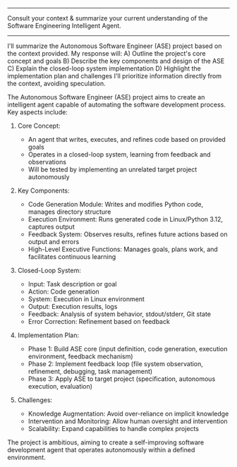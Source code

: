 <!-- LOG METADATA {"size": 2} -->

---

<!-- MSG METADATA {"publisher": "user:tty", "created": 1728257524981624388} -->

Consult your context & summarize your current understanding of the Software Engineering Intelligent Agent.

---

<!-- MSG METADATA {"publisher": "agent:llm:Anthropic:claude-3-5-sonnet-20240620", "created": 1728257538678169532} -->

<meta hidden k=strat>
I'll summarize the Autonomous Software Engineer (ASE) project based on the context provided. My response will:
A) Outline the project's core concept and goals
B) Describe the key components and design of the ASE
C) Explain the closed-loop system implementation
D) Highlight the implementation plan and challenges
I'll prioritize information directly from the context, avoiding speculation.
</meta>

The Autonomous Software Engineer (ASE) project aims to create an intelligent agent capable of automating the software development process. Key aspects include:

1. Core Concept:
   - An agent that writes, executes, and refines code based on provided goals
   - Operates in a closed-loop system, learning from feedback and observations
   - Will be tested by implementing an unrelated target project autonomously

2. Key Components:
   - Code Generation Module: Writes and modifies Python code, manages directory structure
   - Execution Environment: Runs generated code in Linux/Python 3.12, captures output
   - Feedback System: Observes results, refines future actions based on output and errors
   - High-Level Executive Functions: Manages goals, plans work, and facilitates continuous learning

3. Closed-Loop System:
   - Input: Task description or goal
   - Action: Code generation
   - System: Execution in Linux environment
   - Output: Execution results, logs
   - Feedback: Analysis of system behavior, stdout/stderr, Git state
   - Error Correction: Refinement based on feedback

4. Implementation Plan:
   - Phase 1: Build ASE core (input definition, code generation, execution environment, feedback mechanism)
   - Phase 2: Implement feedback loop (file system observation, refinement, debugging, task management)
   - Phase 3: Apply ASE to target project (specification, autonomous execution, evaluation)

5. Challenges:
   - Knowledge Augmentation: Avoid over-reliance on implicit knowledge
   - Intervention and Monitoring: Allow human oversight and intervention
   - Scalability: Expand capabilities to handle complex projects

The project is ambitious, aiming to create a self-improving software development agent that operates autonomously within a defined environment.
